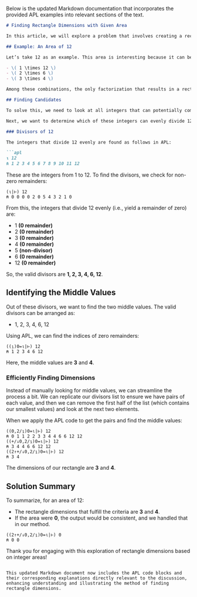 Below is the updated Markdown documentation that incorporates the provided APL examples into relevant sections of the text.

```markdown
# Finding Rectangle Dimensions with Given Area

In this article, we will explore a problem that involves creating a rectangle (or square) with a specified area, under certain restrictions. The goal is to ensure that the dimensions of the rectangle are integers. If the rectangle is not a square, the smaller side will be listed first. 

## Example: An Area of 12

Let’s take 12 as an example. This area is interesting because it can be obtained through several different integer multipliers. For instance, we can multiply:

- \( 1 \times 12 \)
- \( 2 \times 6 \)
- \( 3 \times 4 \)

Among these combinations, the only factorization that results in a rectangle closest to being a square is \( 3 \times 4 \). However, since 3 and 4 do not equal each other, this means we cannot form a square from this area. The aim here is to create a rectangle that is as square as possible.

## Finding Candidates

To solve this, we need to look at all integers that can potentially compose the dimensions of our rectangle, ensuring these values do not exceed our area (12). Excluding zero, we consider integers from 1 to 12. 

Next, we want to determine which of these integers can evenly divide 12. We can use modulus operation to find out the divisors. 

### Divisors of 12

The integers that divide 12 evenly are found as follows in APL:

```apl
⍳ 12
⍝ 1 2 3 4 5 6 7 8 9 10 11 12
```

These are the integers from 1 to 12. To find the divisors, we check for non-zero remainders:

```apl
(⍳|⊢) 12
⍝ 0 0 0 0 2 0 5 4 3 2 1 0
```

From this, the integers that divide 12 evenly (i.e., yield a remainder of zero) are:

- 1 **(0 remainder)**
- 2 **(0 remainder)**
- 3 **(0 remainder)**
- 4 **(0 remainder)**
- 5 **(non-divisor)**
- 6 **(0 remainder)**
- 12 **(0 remainder)**

So, the valid divisors are **1, 2, 3, 4, 6, 12**.

## Identifying the Middle Values

Out of these divisors, we want to find the two middle values. The valid divisors can be arranged as:

- 1, 2, 3, 4, 6, 12

Using APL, we can find the indices of zero remainders:

```apl
((⍸)0=⍳|⊢) 12
⍝ 1 2 3 4 6 12
```

Here, the middle values are **3** and **4**. 

### Efficiently Finding Dimensions

Instead of manually looking for middle values, we can streamline the process a bit. We can replicate our divisors list to ensure we have pairs of each value, and then we can remove the first half of the list (which contains our smallest values) and look at the next two elements. 

When we apply the APL code to get the pairs and find the middle values:

```apl
((0,2/⍸)0=⍳|⊢) 12
⍝ 0 1 1 2 2 3 3 4 4 6 6 12 12
((+/↓0,2/⍸)0=⍳|⊢) 12
⍝ 3 4 4 6 6 12 12
((2↑+/↓0,2/⍸)0=⍳|⊢) 12
⍝ 3 4
```

The dimensions of our rectangle are **3** and **4**.

## Solution Summary

To summarize, for an area of 12:

- The rectangle dimensions that fulfill the criteria are **3** and **4**.
- If the area were **0**, the output would be consistent, and we handled that in our method.

```apl
((2↑+/↓0,2/⍸)0=⍳|⊢) 0
⍝ 0 0
```

Thank you for engaging with this exploration of rectangle dimensions based on integer areas!
```

This updated Markdown document now includes the APL code blocks and their corresponding explanations directly relevant to the discussion, enhancing understanding and illustrating the method of finding rectangle dimensions.